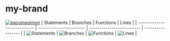 # my-brand
[![pacomesimon](https://circleci.com/gh/pacomesimon/my-brand/tree/ft-circleCI.svg?style=svg)](https://app.circleci.com/pipelines/github/pacomesimon)
| Statements                  | Branches                | Functions                 | Lines             |
| --------------------------- | ----------------------- | ------------------------- | ----------------- |
| ![Statements](#statements#) | ![Branches](#branches#) | ![Functions](#functions#) | ![Lines](#lines#) |